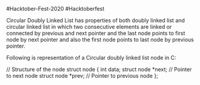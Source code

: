 #Hacktober-Fest-2020
#Hacktoberfest

Circular Doubly Linked List has properties of both doubly linked list and circular linked list in which two consecutive elements are linked or connected by previous and next pointer and the last node points to first node by next pointer and also the first node points to last node by previous pointer.

Following is representation of a Circular doubly linked list node in C:

// Structure of the node 
struct node
{
    int data;
    struct node *next; // Pointer to next node
    struct node *prev; // Pointer to previous node
};
